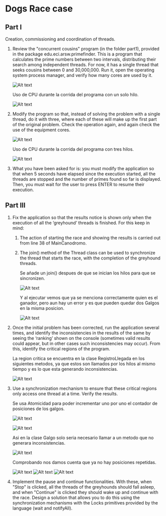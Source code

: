 # Dogs Race case

## Part I
Creation, commissioning and coordination of threads.

1.	Review the "concurrent cousins" program (in the folder part1), provided in the package edu.eci.arsw.primefinder. This is a program that calculates the prime numbers between two intervals, distributing their search among independent threads. For now, it has a single thread that seeks cousins ​​between 0 and 30,000,000. Run it, open the operating system process manager, and verify how many cores are used by it.

	![Alt text](img/1.1.1.JPG "CountThread") 
	
	Uso de CPU durante la corrida del programa con un solo hilo.
	
	![Alt text](img/1.1.JPG "CountThread") 

2.	Modify the program so that, instead of solving the problem with a single thread, do it with three, where each of these will make up the first part of the original problem. Check the operation again, and again check the use of the equipment cores.
	
	![Alt text](img/1.2.1.JPG "CountThread") 
	
	Uso de CPU durante la corrida del programa con tres hilos.
	
	![Alt text](img/1.2.2.JPG "CountThread")

3.	What you have been asked for is: you must modify the application so that when 5 seconds have elapsed since the execution started, all the threads are stopped and the number of primes ​​found so far is displayed. Then, you must wait for the user to press ENTER to resume their execution.

## Part III
1.	Fix the application so that the results notice is shown only when the execution of all the ‘greyhound’ threads is finished. For this keep in mind:
	1.	The action of starting the race and showing the results is carried out from line 38 of MainCanodromo.
	2.	The join() method of the Thread class can be used to synchronize the thread that starts the race, with the completion of the greyhound threads.

		Se añade un join() despues de que se inician los hilos para que se sincronizen. 
	
		![Alt text](img/3.1.1.JPG "CountThread") 
	
		Y al ejecutar vemos que ya se menciona correctamente quien es el ganador, pero aun hay un error y es que pueden quedar dos Galgos en la misma posicion.
	
		![Alt text](img/3.1.2.JPG "CountThread") 

2.	Once the initial problem has been corrected, run the application several times, and identify the inconsistencies in the results of the same by seeing the ‘ranking’ shown on the console (sometimes valid results could appear, but in other cases such inconsistencies may occur). From this, identify the critical regions of the program.

	La region critica se encuentra en la clase RegistroLlegada en los siguientes metodos, ya que estos son llamados por los hilos al mismo tiempo y es lo que esta generando inconsistencias.
	
	![Alt text](img/3.2.JPG "CountThread")

3.	Use a synchronization mechanism to ensure that these critical regions only access one thread at a time. Verify the results.

	Se usa Atomicidad para poder incrementar uno por uno el contador de posiciones de los galgos.
	
	![Alt text](img/3.3.1.JPG "CountThread")
	
	![Alt text](img/3.3.2.JPG "CountThread")
	
	Asi en la clase Galgo solo seria necesario llamar a un metodo que no generara inconsistencias.
	
	![Alt text](img/3.3.3.JPG "CountThread")
	
	Comprobando nos damos cuenta que ya no hay posiciones repetidas.
	
	![Alt text](img/3.3.4.JPG "CountThread")
	![Alt text](img/3.3.5.JPG "CountThread")
	![Alt text](img/3.3.6.JPG "CountThread")

4.	Implement the pause and continue functionalities. With these, when "Stop" is clicked, all the threads of the greyhounds should fall asleep, and when "Continue" is clicked they should wake up and continue with the race. Design a solution that allows you to do this using the synchronization mechanisms with the Locks primitives provided by the language (wait and notifyAll).